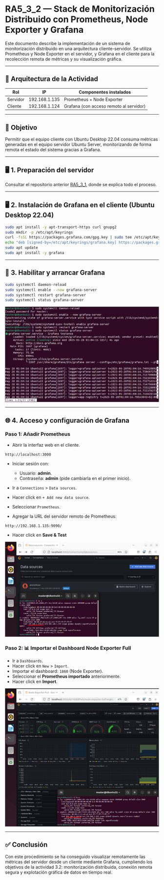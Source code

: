 # RA5_3_2 — Stack de Monitorización Distribuido con Prometheus, Node Exporter y Grafana

Este documento describe la implementación de un sistema de monitorización distribuido en una arquitectura cliente-servidor. Se utiliza Prometheus y Node Exporter en el servidor, y Grafana en el cliente para la recolección remota de métricas y su visualización gráfica.

---

## 🧩 Arquitectura de la Actividad

| Rol      | IP               | Componentes instalados                  |
|----------|------------------|-----------------------------------------|
| Servidor | 192.168.1.135    | Prometheus + Node Exporter              |
| Cliente  | 192.168.1.124    | Grafana (con acceso remoto al servidor) |

---

## 🎯 Objetivo

Permitir que el equipo cliente con Ubuntu Desktop 22.04 consuma métricas generadas en el equipo servidor Ubuntu Server, monitorizando de forma remota el estado del sistema gracias a Grafana.

---

## 🖥️ 1. Preparación del servidor

Consultar el repositorio anterior [RA5_3_1](../RA5_3_1), donde se explica todo el proceso.

--- 

## 🖥️ 2. Instalación de Grafana en el cliente (Ubuntu Desktop 22.04)

```bash
sudo apt install -y apt-transport-https curl gnupg2
sudo mkdir -p /etc/apt/keyrings
curl -fsSL https://packages.grafana.com/gpg.key | sudo tee /etc/apt/keyrings/grafana.key > /dev/null
echo "deb [signed-by=/etc/apt/keyrings/grafana.key] https://packages.grafana.com/oss/deb stable main" | sudo tee /etc/apt/sources.list.d/grafana.list
sudo apt update
sudo apt install -y grafana
```

--- 

## 🚀 3. Habilitar y arrancar Grafana 

```bash
sudo systemctl daemon-reload
sudo systemctl enable --now grafana-server
sudo systemctl restart grafana-server
sudo systemctl status grafana-server
```

![EstadoGrafanaRemoto](assets/EstadoGrafanaRemoto.png) 

--- 

## 🌐 4. Acceso y configuración de Grafana 

### Paso 1: Añadir Prometheus

- Abrir la interfaz web en el cliente.

```arduino
http://localhost:3000
```

- Iniciar sesión con:

  - Usuario: **admin**.
  - Contraseña: **admin** (pide cambiarla en el primer inicio).

- Ir a `Connections` > `Data sources`.
- Hacer click en `+ Add new data source`.
- Seleccionar `Prometheus`.
- Agregar la URL del servidor remoto de Prometheus:
```arduino
http://192.168.1.135:9090/
```
- Hacer click en **Save & Test**

![GrafanaCliente_ConPromotheus](assets/GrafanaCliente_ConPromotheus.png) 

### Paso 2: 📊 Importar el Dashboard Node Exporter Full

- Ir a `Dashboards`.
- Hacer click en `New` > `Import`.
- Importar el dashboard: `1860` (Node Exporter).
- Seleccionar el **Prometheus importado** anteriormente.
- Hacer click en **Import**.

![DashboardCliente_NodeExporter+Prometheus](assets/DashboardCliente_NodeExporter+Prometheus.png)

---

## ✅ Conclusión

Con este procedimiento se ha conseguido visualizar remotamente las métricas del servidor desde un cliente mediante Grafana, cumpliendo los objetivos de la actividad 3.2: monitorización distribuida, conexión remota segura y explotación gráfica de datos en tiempo real.

